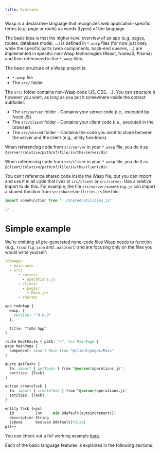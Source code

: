 ```yaml
---
title: Overview
---
```


Wasp is a declarative language that recognizes web application-specific terms (e.g. *page* or *route*) as
words (types) of the language.

The basic idea is that the higher-level overview of an app (e.g. pages, routes, database model, ...) is defined in `*.wasp` files (for now just one), while the specific parts (web components, back-end queries, ...) are implemented in specific non-Wasp technologies (React, NodeJS, Prisma) and then referenced in the `*.wasp` files.

The basic structure of a Wasp project is:
- `*.wasp` file
- The `src/` folder

The `src/` folder contains non-Wasp code (JS, CSS, ...). You can structure it however you want, as long as you put it somewhere inside the correct subfolder:
  - The `src/server` folder - Contains your server code (i.e., executed by Node JS).
  - The `src/client` folder - Contains your client code (i.e., executed in the browser).
  - The `src/shared` folder - Contains the code you want to share between the server and the client (e.g., utility functions).

When referencing code from `src/server` in your `*.wasp` file, you do it as `@server/relative/path/of/file/in/the/server/dir`.

When referencing code from `src/client` in your `*.wasp` file, you do it as `@client/relative/path/of/file/in/the/client/dir`.

You can't reference shared code inside the Wasp file, but you can import and use it in all code that lives in `src/client` or `src/server`. Use a relative import to do this. For example, the file `src/server/something.js` can import a shared function from `src/shared/utilities.js` like this:
```js
import someFunction from '../shared/utilities.js'

// ...
```


# Simple example
We're omitting all pre-generated none-code files Wasp needs to function (e.g., `tsconfig.json` and `.wasproot`) and are focusing only on the files you would write yourself:
```yaml
TodoApp/
  - main.wasp
  - src/
      - server/
        - operations.js
      - client/
        - pages/
          - Main.jsx
      - shared/
```

```css title="main.wasp"
app todoApp {
  wasp: {
    version: "^0.6.0"
  },

  title: "ToDo App"
}

route RootRoute { path: "/", to: MainPage }
page MainPage {
  component: import Main from "@client/pages/Main"
}

query getTasks {
  fn: import { getTasks } from "@server/operations.js",
  entities: [Task]
}

action createTask {
  fn: import { createTask } from "@server/operations.js",
  entities: [Task]
}

entity Task {=psl
  id          Int     @id @default(autoincrement())
  description String
  isDone      Boolean @default(false)
psl=}
```

You can check out a full working example [here](https://github.com/wasp-lang/wasp/tree/main/waspc/examples/todoApp).

Each of the basic language features is explained in the following sections.
